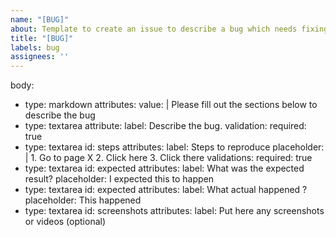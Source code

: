 ```yaml
---
name: "[BUG]"
about: Template to create an issue to describe a bug which needs fixing
title: "[BUG]"
labels: bug
assignees: ''
---
```

body:
  - type: markdown
    attributes: 
      value: | 
        Please fill out the sections below to describe the bug
  - type: textarea
    attribute: 
      label: Describe the bug.
    validation: 
      required: true
  - type: textarea
    id: steps
    attributes:
      label: Steps to reproduce
      placeholder: |
        1. Go to page X
        2. Click here
        3. Click there
    validations:
      required: true
  - type: textarea
    id: expected
    attributes:
      label: What was the expected result?
      placeholder: I expected this to happen
  - type: textarea
    id: expected
    attributes:
      label: What actual happened ?
      placeholder: This happened
  - type: textarea
    id: screenshots
    attributes:
      label: Put here any screenshots or videos (optional)



